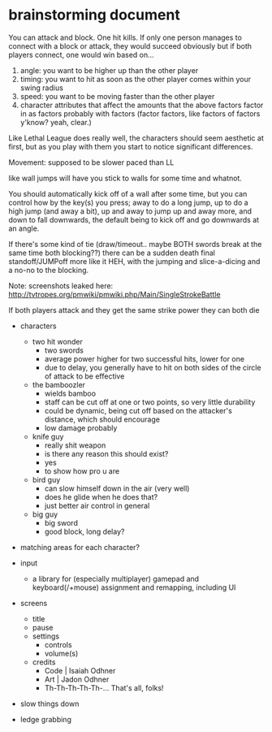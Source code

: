 
# brainstorming document

You can attack and block. One hit kills.
If only one person manages to connect with a block or attack, they would succeed obviously
but if both players connect, one would win based on...

1. angle: you want to be higher up than the other player
2. timing: you want to hit as soon as the other player comes within your swing radius
3. speed: you want to be moving faster than the other player
4. character attributes that affect the amounts that the above factors factor in as factors probably with factors (factor factors, like factors of factors y'know? yeah, clear.)

Like Lethal League does really well,
the characters should seem aesthetic at first,
but as you play with them you start to notice significant differences.

Movement: supposed to be slower paced than LL

like wall jumps will have you stick to walls for some time and whatnot.

You should automatically kick off of a wall after some time,
but you can control how by the key(s) you press;
away to do a long jump,
up to do a high jump (and away a bit),
up and away to jump up and away more,
and down to fall downwards,
the default being to kick off and go downwards at an angle.

If there's some kind of tie (draw/timeout.. maybe BOTH swords break at the same time both blocking??)
there can be a sudden death final standoff/JUMPoff more like it HEH,
with the jumping and slice-a-dicing and a no-no to the blocking.

Note: screenshots leaked here: http://tvtropes.org/pmwiki/pmwiki.php/Main/SingleStrokeBattle

If both players attack and they get the same strike power they can both die

* characters
	* two hit wonder
		* two swords
		* average power higher for two successful hits, lower for one
		* due to delay, you generally have to hit on both sides of the circle of attack to be effective
	* the bamboozler
		* wields bamboo
		* staff can be cut off at one or two points, so very little durability
		* could be dynamic, being cut off based on the attacker's distance, which should encourage
		* low damage probably
	* knife guy
		* really shit weapon
		* is there any reason this should exist?
		* yes
		* to show how pro u are
	* bird guy
		* can slow himself down in the air (very well)
		* does he glide when he does that?
		* just better air control in general
	* big guy
		* big sword
		* good block, long delay?

* matching areas for each character?

* input
	* a library for (especially multiplayer) gamepad and keyboard(/+mouse) assignment and remapping, including UI

* screens
	* title
	* pause
	* settings
		* controls
		* volume(s)
	* credits
		* Code | Isaiah Odhner
		*  Art | Jadon Odhner
		* Th-Th-Th-Th-Th-... That's all, folks!

* slow things down
* ledge grabbing
